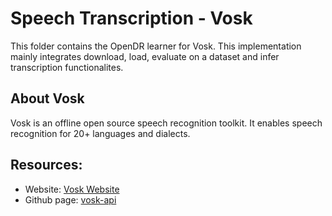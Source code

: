 # Speech Transcription - Vosk

This folder contains the OpenDR learner for Vosk. This implementation mainly integrates download, load, evaluate on a dataset and infer transcription functionalites.

## About Vosk

Vosk is an offline open source speech recognition toolkit. It enables speech recognition for 20+ languages and dialects.

## Resources:
- Website: [Vosk Website](https://alphacephei.com/vosk)
- Github page: [vosk-api](https://github.com/alphacep/vosk-api/tree/master) 

